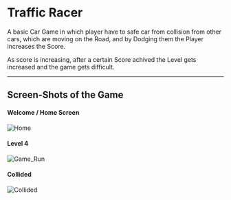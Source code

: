 # Traffic Racer
A basic Car Game in which player have to safe car from collision from other cars, which are moving on the Road, and by Dodging them the Player increases the Score.

As score is increasing, after a certain Score achived the Level gets increased and the game gets difficult.


---
## Screen-Shots of the Game
#### Welcome / Home Screen
![Home](https://user-images.githubusercontent.com/71085729/95190713-5d5dbd00-07ed-11eb-8a6e-12b2e00189ea.png)


#### Level 4
![Game_Run](https://user-images.githubusercontent.com/71085729/95190823-7bc3b880-07ed-11eb-9442-9f7e761a1d4a.png)

#### Collided
![Collided](https://user-images.githubusercontent.com/71085729/95190827-7d8d7c00-07ed-11eb-95e2-012ab52a1fa7.png)
